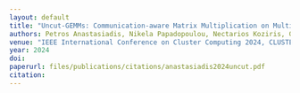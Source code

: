 ```yaml
---
layout: default
title: "Uncut-GEMMs: Communication-aware Matrix Multiplication on Multi-GPU Nodes"
authors: Petros Anastasiadis, Nikela Papadopoulou, Nectarios Koziris, Georgios Goumas
venue: "IEEE International Conference on Cluster Computing 2024, CLUSTER 2024, Kobe, Japan, September 24-27, 2024"
year: 2024
doi: 
paperurl: files/publications/citations/anastasiadis2024uncut.pdf
citation: 
---
```

